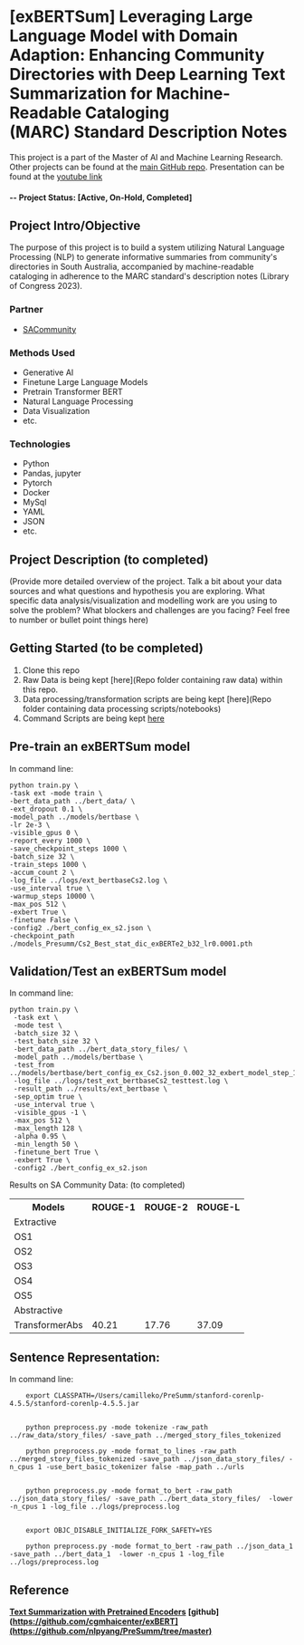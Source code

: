 
# [exBERTSum] Leveraging Large Language Model with Domain Adaption: Enhancing Community Directories with Deep Learning Text Summarization for Machine-Readable Cataloging (MARC) Standard Description Notes

This project is a part of the Master of AI and Machine Learning Research.  Other projects can be found at the [main GitHub repo](https://github.com/camillekokoko/exBERT). Presentation can be found at the [youtube link](https://www.youtube.com/watch?v=6KChrujZ3_4)

#### -- Project Status: [Active, On-Hold, Completed]

## Project Intro/Objective
The purpose of this project is to build a system utilizing Natural Language Processing (NLP) to generate informative summaries from community's directories in South Australia, accompanied by machine-readable cataloging in adherence to the MARC standard's description notes (Library of Congress 2023).

### Partner
* [SACommunity](https://sacommunity.org/)

### Methods Used
* Generative AI
* Finetune Large Language Models 
* Pretrain Transformer BERT
* Natural Language Processing
* Data Visualization
* etc.

### Technologies
* Python
* Pandas, jupyter
* Pytorch
* Docker
* MySql
* YAML
* JSON
* etc. 

## Project Description (to completed)
(Provide more detailed overview of the project.  Talk a bit about your data sources and what questions and hypothesis you are exploring. What specific data analysis/visualization and modelling work are you using to solve the problem? What blockers and challenges are you facing?  Feel free to number or bullet point things here)

## Getting Started (to be completed)

1. Clone this repo 
2. Raw Data is being kept [here](Repo folder containing raw data) within this repo.
3. Data processing/transformation scripts are being kept [here](Repo folder containing data processing scripts/notebooks)
4. Command Scripts are being kept [here]()

## Pre-train an exBERTSum model 
In command line:

    python train.py \
    -task ext -mode train \
    -bert_data_path ../bert_data/ \
    -ext_dropout 0.1 \
    -model_path ../models/bertbase \
    -lr 2e-3 \
    -visible_gpus 0 \
    -report_every 1000 \
    -save_checkpoint_steps 1000 \
    -batch_size 32 \
    -train_steps 1000 \
    -accum_count 2 \
    -log_file ../logs/ext_bertbaseCs2.log \
    -use_interval true \
    -warmup_steps 10000 \
    -max_pos 512 \
    -exbert True \
    -finetune False \
    -config2 ./bert_config_ex_s2.json \
    -checkpoint_path ./models_Presumm/Cs2_Best_stat_dic_exBERTe2_b32_lr0.0001.pth

## Validation/Test an exBERTSum model 
In command line:

    python train.py \
     -task ext \
     -mode test \
     -batch_size 32 \
     -test_batch_size 32 \
     -bert_data_path ../bert_data_story_files/ \
     -model_path ../models/bertbase \
     -test_from ../models/bertbase/bert_config_ex_Cs2.json_0.002_32_exbert_model_step_1000.pt
     -log_file ../logs/test_ext_bertbaseCs2_testtest.log \
     -result_path ../results/ext_bertbase \
     -sep_optim true \
     -use_interval true \
     -visible_gpus -1 \
     -max_pos 512 \
     -max_length 128 \
     -alpha 0.95 \
     -min_length 50 \
     -finetune_bert True \
     -exbert True \
     -config2 ./bert_config_ex_s2.json 


Results on SA Community Data: (to completed)


<table class="tg">
  <tr>
    <th class="tg-0pky">Models</th>
    <th class="tg-0pky">ROUGE-1</th>
    <th class="tg-0pky">ROUGE-2</th>
    <th class="tg-0pky">ROUGE-L</th>
  </tr>
  <tr>
    <td class="tg-c3ow" colspan="4">Extractive</td>
  </tr>
  <tr>
    <td class="tg-0pky">OS1</td>
    <td class="tg-0pky"></td>
    <td class="tg-0pky"></td>
    <td class="tg-0pky"></td>
  </tr>
  <tr>
    <td class="tg-0pky">OS2</td>
    <td class="tg-0pky"></td>
    <td class="tg-0pky"></td>
    <td class="tg-0pky"></td>
  </tr>
  <tr>
    <td class="tg-0pky">OS3</td>
    <td class="tg-0pky"></td>
    <td class="tg-0pky"></td>
    <td class="tg-0pky"></td>
  </tr>
      <tr>
    <td class="tg-0pky">OS4</td>
    <td class="tg-0pky"></td>
    <td class="tg-0pky"></td>
    <td class="tg-0pky"></td>
  </tr>
      <tr>
    <td class="tg-0pky">OS5</td>
    <td class="tg-0pky"></td>
    <td class="tg-0pky"></td>
    <td class="tg-0pky"></td>
  </tr>
  <tr>
    <td class="tg-baqh" colspan="4">Abstractive</td>
  </tr>
  <tr>
    <td class="tg-0lax">TransformerAbs</td>
    <td class="tg-0lax">40.21</td>
    <td class="tg-0lax">17.76</td>
    <td class="tg-0lax">37.09</td>
  </tr>
</table>


## Sentence Representation:
In command line:
        
        export CLASSPATH=/Users/camilleko/PreSumm/stanford-corenlp-4.5.5/stanford-corenlp-4.5.5.jar


        python preprocess.py -mode tokenize -raw_path ../raw_data/story_files/ -save_path ../merged_story_files_tokenized

        python preprocess.py -mode format_to_lines -raw_path ../merged_story_files_tokenized -save_path ../json_data_story_files/ -n_cpus 1 -use_bert_basic_tokenizer false -map_path ../urls


        python preprocess.py -mode format_to_bert -raw_path ../json_data_story_files/ -save_path ../bert_data_story_files/  -lower -n_cpus 1 -log_file ../logs/preprocess.log


        export OBJC_DISABLE_INITIALIZE_FORK_SAFETY=YES 

        python preprocess.py -mode format_to_bert -raw_path ../json_data_1 -save_path ../bert_data_1  -lower -n_cpus 1 -log_file ../logs/preprocess.log


## Reference

**[Text Summarization with Pretrained Encoders](https://arxiv.org/abs/1908.08345)**
**[github](https://github.com/cgmhaicenter/exBERT](https://github.com/nlpyang/PreSumm/tree/master)**





